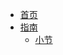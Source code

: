 <!-- docs/_sidebar.md 为更好SEO 可在后指定页面标题-->
* [首页](zh-ch/)
* [指南](zh-ch/guide.md)
  * [小节](zh-ch/issue.md)
